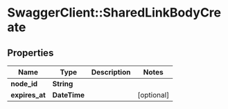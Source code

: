 # SwaggerClient::SharedLinkBodyCreate

## Properties
Name | Type | Description | Notes
------------ | ------------- | ------------- | -------------
**node_id** | **String** |  | 
**expires_at** | **DateTime** |  | [optional] 


